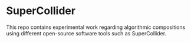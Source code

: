 # SuperCollider

This repo contains experimental work regarding algorithmic compositions using different open-source software tools such as SuperCollider.

